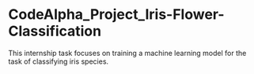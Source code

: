 # CodeAlpha_Project_Iris-Flower-Classification
This internship task focuses on training a machine learning model for the task of classifying iris species. 
